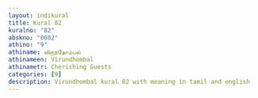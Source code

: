 ```yaml
---
layout: indikural
title: Kural 82
kuralno: "82"
abskno: "0082"
athino: "9"
athiname: விருந்தோம்பல்
athinameen: Virundhombal
athinametr: Cherishing Guests
categories: [9]
description: Virundhombal kural 82 with meaning in tamil and english 
---
```


